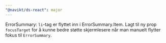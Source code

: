 ```yaml
---
"@navikt/ds-react": major
---
```


ErrorSummary: `li`-tag er flyttet inn i ErrorSummary.Item. Lagt til ny prop `focusTarget` for å kunne bedre støtte skjermlesere når man manuelt flytter fokus til `ErrorSummary`.
